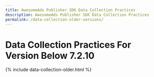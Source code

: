 ```yaml
---
title: AwesomeAds Publisher SDK Data Collection Practices
description: AwesomeAds Publisher SDK Data Collection Practices
permalink: /data-collection-older-versions/
---
```

# Data Collection Practices For Version Below 7.2.10

{% include data-collection-older.html %}
